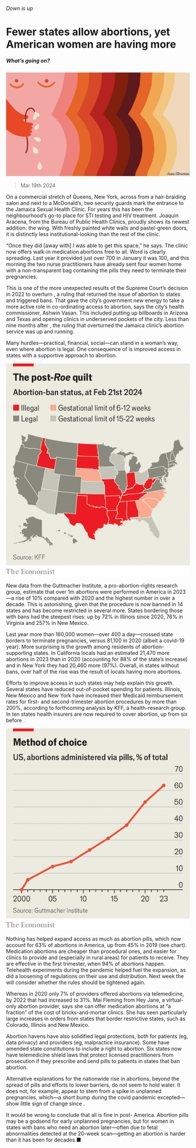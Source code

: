 ###### Down is up

# Fewer states allow abortions, yet American women are having more 

##### What’s going on? 

![image](images/20240323_USD001.jpg) 

> Mar 19th 2024 

On a commercial stretch of Queens, New York, across from a hair-braiding salon and next to a McDonald’s, two security guards mark the entrance to the Jamaica Sexual Health Clinic. For years this has been the neighbourhood’s go-to place for STI testing and HIV treatment. Joaquin Aracena, from the Bureau of Public Health Clinics, proudly shows its newest addition: the  wing. With freshly painted white walls and pastel-green doors, it is distinctly less institutional-looking than the rest of the clinic. 

“Once they did [away with]  I was able to get this space,” he says. The clinic now offers walk-in medication abortions free to all. Word is clearly spreading. Last year it provided just over 700  in January it was 100, and this morning the two nurse practitioners have already sent four women home with a non-transparent bag containing the pills they need to terminate their pregnancies.

This is one of the more unexpected results of the Supreme Court’s decision in 2022 to overturn , a ruling that returned the issue of abortion to states and triggered bans. That gave the city’s government new energy to take a more active role in co-ordinating access to abortion, says the city’s health commissioner, Ashwin Vasan. This included putting up billboards in Arizona and Texas and opening clinics in underserved pockets of the city. Less than nine months after , the ruling that overturned the Jamaica clinic’s abortion service was up and running. 

Many hurdles—practical, financial, social—can stand in a woman’s way, even where abortion is legal. One consequence of  is improved access in states with a supportive approach to abortion.

![image](images/20240323_EPM969.png) 


New data from the Guttmacher Institute, a pro-abortion-rights research group, estimate that over 1m abortions were performed in America in 2023—a rise of 10% compared with 2020 and the highest number in over a decade. This is astonishing, given that the procedure is now banned in 14 states and has become restricted in several more. States bordering those with bans had the steepest rises: up by 72% in Illinois since 2020, 76% in Virginia and 257% in New Mexico. 

Last year more than 160,000 women—over 400 a day—crossed state borders to terminate pregnancies, versus 81,100 in 2020 (albeit a covid-19 year). More surprising is the growth among residents of abortion-supporting states. In California locals had an estimated 21,470 more abortions in 2023 than in 2020 (accounting for 88% of the state’s increase) and in New York they had 20,460 more (97%). Overall, in states without bans, over half of the rise was the result of locals having more abortions.

Efforts to improve access in such states may help explain this growth. Several states have reduced out-of-pocket spending for patients. Illinois, New Mexico and New York have increased their Medicaid reimbursement rates for first- and second-trimester abortion procedures by more than 200%, according to forthcoming analysis by KFF, a health-research group. In ten states health insurers are now required to cover abortion, up from six before .

![image](images/20240323_USC860.png) 


Nothing has helped expand access as much as abortion pills, which now account for 63% of abortions in America, up from 45% in 2019 (see chart). Medication abortions are cheaper than procedural ones, and easier for clinics to provide and (especially in rural areas) for patients to receive. They are effective in the first trimester, when 94% of abortions happen. Telehealth experiments during the pandemic helped fuel the expansion, as did a loosening of regulations on their use and distribution. Next week the  will consider whether the rules should be tightened again.

Whereas in 2020 only 7% of providers offered abortions via telemedicine, by 2022 that had increased to 31%. Mai Fleming from Hey Jane, a virtual-only abortion provider, says she can offer medication abortions at “a fraction” of the cost of bricks-and-mortar clinics. She has seen particularly large increases in orders from states that border restrictive states, such as Colorado, Illinois and New Mexico.

Abortion havens have also solidified legal protections, both for patients (eg, data privacy) and providers (eg, malpractice insurance). Some have amended state constitutions to include a right to abortion. Six states now have telemedicine shield laws that protect licensed practitioners from prosecution if they prescribe and send pills to patients in states that ban abortion.

Alternative explanations for the nationwide rise in abortions, beyond the spread of pills and efforts to lower barriers, do not seem to hold water. It does not, for example, appear to stem from a spike in unplanned pregnancies, which—a short bump during the covid pandemic excepted—show little sign of change since . 

It would be wrong to conclude that all is fine in post- America. Abortion pills may be a godsend for early unplanned pregnancies, but for women in states with bans who need an abortion later—often due to fetal abnormalities detected at the 20-week scan—getting an abortion is harder than it has been for decades.■



